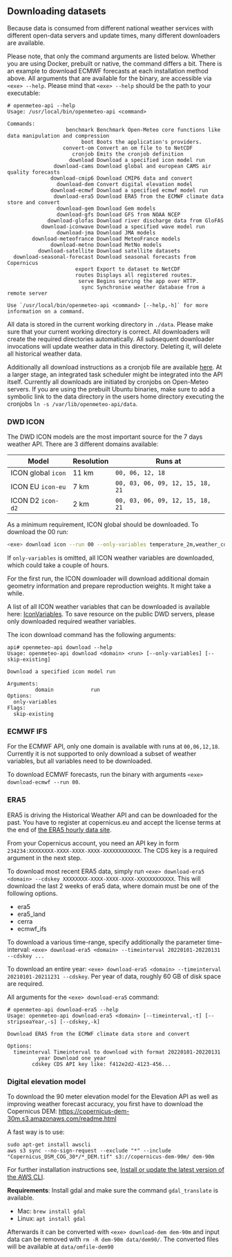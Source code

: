 ## Downloading datasets
Because data is consumed from different national weather services with different open-data servers and update times, many different downloaders are available.

Please note, that only the command arguments are listed below. Whether you are using Docker, prebuilt or native, the command differs a bit. There is an example to download ECMWF forecasts at each installation method above. All arguments that are available for the binary, are accessible via `<exe> --help`. Please mind that `<exe> --help` should be the path to your executable:

```
# openmeteo-api --help
Usage: /usr/local/bin/openmeteo-api <command>

Commands:
                   benchmark Benchmark Open-Meteo core functions like data manipulation and compression
                        boot Boots the application's providers.
                  convert-om Convert an om file to to NetCDF
                     cronjob Emits the cronjob definition
                    download Download a specified icon model run
               download-cams Download global and european CAMS air quality forecasts
              download-cmip6 Download CMIP6 data and convert
                download-dem Convert digital elevation model
              download-ecmwf Download a specified ecmwf model run
               download-era5 Download ERA5 from the ECMWF climate data store and convert
                download-gem Download Gem models
                download-gfs Download GFS from NOAA NCEP
             download-glofas Download river discharge data from GloFAS
           download-iconwave Download a specified wave model run
                download-jma Download JMA models
        download-meteofrance Download MeteoFrance models
              download-metno Download MetNo models
          download-satellite Download satellite datasets
  download-seasonal-forecast Download seasonal forecasts from Copernicus
                      export Export to dataset to NetCDF
                      routes Displays all registered routes.
                       serve Begins serving the app over HTTP.
                        sync Synchronise weather database from a remote server

Use `/usr/local/bin/openmeteo-api <command> [--help,-h]` for more information on a command.
```

All data is stored in the current working directory in `./data`. Please make sure that your current working directory is correct. All downloaders will create the required directories automatically. All subsequent downloader invocations will update weather data in this directory. Deleting it, will delete all historical weather data.

Additionally all download instructions as a cronjob file are available [here](./cronjobs.md). At a larger stage, an integrated task scheduler might be integrated into the API itself. Currently all downloads are initiated by cronjobs on Open-Meteo servers. If you are using the prebuilt Ubuntu binaries, make sure to add a symbolic link to the data directory in the users home directory executing the cronjobs `ln -s /var/lib/openmeteo-api/data`.

### DWD ICON
The DWD ICON models are the most important source for the 7 days weather API. There are 3 different domains available:

| Model               | Resolution | Runs at                          |
|---------------------|------------|----------------------------------|
| ICON global `icon`  | 11 km      | `00, 06, 12, 18`                 |
| ICON EU `icon-eu`   | 7 km       | `00, 03, 06, 09, 12, 15, 18, 21` |
| ICON D2 `icon-d2`   | 2 km       | `00, 03, 06, 09, 12, 15, 18, 21` |


As a minimum requirement, ICON global should be downloaded. To download the 00 run:

```bash
<exe> download icon --run 00 --only-variables temperature_2m,weather_code
```

If `only-variables` is omitted, all ICON weather variables are downloaded, which could take a couple of hours.

For the first run, the ICON downloader will download additional domain geometry information and prepare reproduction weights. It might take a while.

A list of all ICON weather variables that can be downloaded is available here: [IconVariables](https://github.com/open-meteo/open-meteo/blob/82a73573e2cb4d3dbecb972f5ce3924030b3a37e/Sources/App/Icon/IconVariable.swift#L90). To save resource on the public DWD servers, please only downloaded required weather variables.

The icon download command has the following arguments:
```
api# openmeteo-api download --help
Usage: openmeteo-api download <domain> <run> [--only-variables] [--skip-existing]

Download a specified icon model run

Arguments:
         domain            run
Options:
  only-variables
Flags:
  skip-existing
```

### ECMWF IFS
For the ECMWF API, only one domain is available with runs at `00,06,12,18`. Currently it is not supported to only download a subset of weather variables, but all variables need to be downloaded.

To download ECMWF forecasts, run the binary with arguments `<exe> download-ecmwf --run 00`.


### ERA5
ERA5 is driving the Historical Weather API and can be downloaded for the past. You have to register at copernicus.eu and accept the license terms at the end of [the ERA5 hourly data site](https://cds.climate.copernicus.eu/cdsapp#!/dataset/reanalysis-era5-single-levels?tab=overview).

From your Copernicus account, you need an API key in form `234234:XXXXXXXX-XXXX-XXXX-XXXX-XXXXXXXXXXXX`. The CDS key is a required argument in the next step.

To download most recent ERA5 data, simply run `<exe> download-era5 <domain> --cdskey XXXXXXXX-XXXX-XXXX-XXXX-XXXXXXXXXXXX`. This will download the last 2 weeks of era5 data,
where domain must be one of the following options.
- era5
- era5_land
- cerra
- ecmwf_ifs

To download a various time-range, specify additionally the parameter time-interval: `<exe> download-era5 <domain> --timeinterval 20220101-20220131 --cdskey ...`

To download an entire year: `<exe> download-era5 <domain> --timeinterval 20210101-20211231 --cdskey`. Per year of data, roughly 60 GB of disk space are required.

All arguments for the `<exe> download-era5` command:
```
# openmeteo-api download-era5 --help
Usage: openmeteo-api download-era5 <domain> [--timeinterval,-t] [--stripseaYear,-s] [--cdskey,-k]

Download ERA5 from the ECMWF climate data store and convert

Options:
  timeinterval Timeinterval to download with format 20220101-20220131
          year Download one year
        cdskey CDS API key like: f412e2d2-4123-456...
```

### Digital elevation model
To download the 90 meter elevation model for the Elevation API as well as improving weather forecast accuracy, you first have to download the Copernicus DEM: https://copernicus-dem-30m.s3.amazonaws.com/readme.html

A fast way is to use:
```
sudo apt-get install awscli
aws s3 sync --no-sign-request --exclude "*" --include "Copernicus_DSM_COG_30*/*_DEM.tif" s3://copernicus-dem-90m/ dem-90m
```
For further installation instructions see, [Install or update the latest version of the AWS CLI](https://docs.aws.amazon.com/cli/latest/userguide/getting-started-install.html).

**Requirements**: Install gdal and make sure the command `gdal_translate` is available.
- Mac: `brew install gdal`
- Linux: `apt install gdal`

Afterwards it can be converted with `<exe> download-dem dem-90m` and input data can be removed with `rm -R dem-90m data/dem90/`. The converted files will be available at `data/omfile-dem90`
